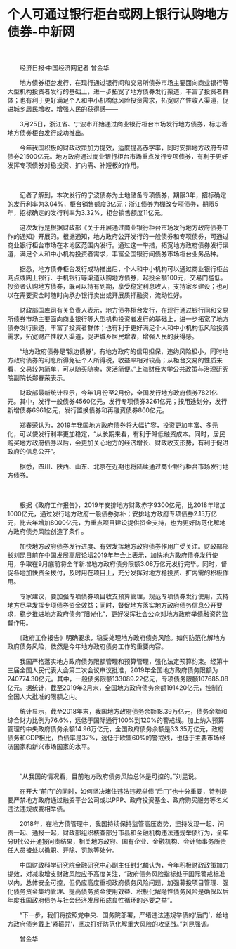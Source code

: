 # 个人可通过银行柜台或网上银行认购地方债券-中新网

　　

　　经济日报·中国经济网记者 曾金华

　　地方债券柜台发行，在现行通过银行间和交易所债券市场主要面向商业银行等大型机构投资者发行的基础上，进一步拓宽了地方债券发行渠道，丰富了投资者群体；也有利于更好满足个人和中小机构低风险投资需求，拓宽财产性收入渠道，促进城乡居民增收，增强人民的获得感——

　　3月25日，浙江省、宁波市开始通过商业银行柜台市场发行地方债券，标志着地方债券柜台发行成功推出。

　　今年我国积极的财政政策加力提效，适度提高赤字率，同时安排地方政府专项债券21500亿元。地方政府通过商业银行柜台市场重点发行专项债券，有利于更好发挥专项债券对稳投资、扩内需、补短板的作用。

　　

　　记者了解到，本次发行的宁波债券为土地储备专项债券，期限3年，招标确定的发行利率为3.04%，柜台销售额度3亿元；浙江债券为棚改专项债券，期限5年，招标确定的发行利率为3.32%，柜台销售额度11亿元。

　　这次发行是根据财政部《关于开展通过商业银行柜台市场发行地方政府债券工作的通知》开展的。根据通知，地方政府公开发行的一般债券和专项债券，可通过商业银行柜台市场在本地区范围内发行。通过这一举措，拓宽地方政府债券发行渠道，满足个人和中小机构投资者需求，丰富全国银行间债券市场柜台业务品种。

　　据悉，地方债券柜台发行成功推出后，个人和中小机构可以通过商业银行柜台网点或网上银行、手机银行等渠道认购地方债券，起投金额100元，交易门槛低。投资者认购地方债券，既可以持有到期，享受稳定利息收入，支持家乡建设；也可以在需要资金时随时向承办银行卖出或开展质押融资，流动性好。

　　财政部国库司有关负责人表示，地方债券柜台发行，在现行通过银行间和交易所债券市场主要面向商业银行等大型机构投资者发行的基础上，进一步拓宽了地方债券发行渠道，丰富了投资者群体；也有利于更好满足个人和中小机构低风险投资需求，拓宽财产性收入渠道，促进城乡居民增收，增强人民的获得感。

　　“地方政府债券是‘银边债券’，有地方政府的信用担保，违约风险极小，同时地方政府债券的利息所得免征个人所得税，收益率相对较高；从柜台交易的性质来看，交易较为简单，可以随买随卖，灵活简便。”上海财经大学公共政策与治理研究院副院长郑春荣表示。

　　财政部最新统计显示，今年1月份至2月份，全国发行地方政府债券7821亿元。其中，发行一般债券4560亿元，发行专项债券3261亿元；按用途划分，发行新增债券6961亿元，发行置换债券和再融资债券860亿元。

　　郑春荣认为，2019年我国地方政府债券将大幅扩容，投资更加丰富、多元化，可以使发行利率更加稳定，“从长期来看，有利于降低融资成本。同时，居民购买地方政府债券以后，会更加关心地方的经济增长、财政收支形势，有利于促进政府的信息公开”。

　　据悉，四川、陕西、山东、北京在近期也将陆续通过商业银行柜台市场发行地方债券。

　　

　　根据《政府工作报告》，2019年安排地方财政赤字9300亿元，比2018年增加1000亿元，通过发行地方政府一般债券弥补；安排地方政府专项债券2.15万亿元，比去年增加8000亿元，为重点项目建设提供资金支持，也为更好防范化解地方政府债务风险创造了条件。

　　加快地方政府债券发行进度、有效发挥地方政府债券作用广受关注。财政部部长刘昆日前在中国发展高层论坛2019年年会上表示，加快地方政府债券发行使用，争取在9月底前将全年新增地方政府债务限额3.08万亿元发行完毕。同时，督促各地加快资金拨付，及时用在项目上，充分发挥对地方稳投资、扩内需的积极作用。

　　专家建议，要加强专项债券项目收支预算管理，规范专项债券发行使用，支持地方尽早发挥专项债券资金效益；同时，督促地方落实地方政府债务信息公开要求，稳步推进地方政府债务“阳光化”，更好发挥社会公众对地方政府举债融资的监督作用。

　　《政府工作报告》明确要求，稳妥处理地方政府债务风险。如何防范化解地方政府债务风险，依然是今年地方政府债务工作的重要内容。

　　我国严格落实地方政府债务限额管理和预算管理，强化法定预算约束。经第十三届全国人民代表大会第二次会议审议批准，2019年全国地方政府债务限额为240774.30亿元。其中，一般债务限额133089.22亿元，专项债务限额107685.08亿元。据统计，截至2019年2月末，全国地方政府债务余额191420亿元，控制在全国人大批准的限额之内。

　　统计显示，截至2018年末，我国地方政府债务余额18.39万亿元，债务余额和综合财力比例为76.6%，远低于国际通行100%到120%的警戒线。加上纳入预算管理的中央政府债务余额14.96万亿元，全国政府债务余额是33.35万亿元，政府债务和GDP相比，负债率是37%，远低于欧盟60%的警戒线，也低于主要市场经济国家和新兴市场国家的水平。

　　

　　“从我国的情况看，目前地方政府债务风险总体是可控的。”刘昆说。

　　在开大“前门”的同时，如何坚决堵住违法违规举债“后门”也十分重要，特别是要严禁地方政府通过融资平台公司或以PPP、政府投资基金、政府购买服务等名义违法违规或变相举债。

　　2018年，在地方债管理中，我国持续保持监管高压态势，坚持发现一起、问责一起、通报一起，财政部组织核查部分市县和金融机构违法违规举债行为，全年分9批公开通报问责结果，相关地方政府、国有企业、金融机构、会计师事务所责任人员被处以撤职、开除、罚款等处分。

　　中国财政科学研究院金融研究中心副主任封北麟认为，今年积极财政政策加力提效，对减收增支财政风险应予高度关注，“政府债务风险指标处于国际警戒标准以内，总体安全可控，但仍应高度重视政府债务风险问题，加强募投项目管理、强化债务资金集约管理、提高债务资金使用效益、积极化解隐性债务风险是确保以后年度我国政府债务与社会经济发展形成良性循环的必要之举”。

　　“下一步，我们将按照党中央、国务院部署，严堵违法违规举债的‘后门’，给地方政府债务戴上‘紧箍咒’，坚决打好防范化解重大风险的攻坚战。”刘昆强调。

　　曾金华
